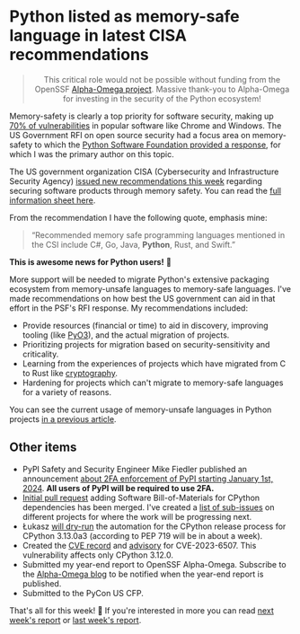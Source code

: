 # Python listed as memory-safe language in latest CISA recommendations

<blockquote>
  <center>This critical role would not be possible without funding from the OpenSSF <a href="https://alpha-omega.dev">Alpha-Omega project</a>. Massive thank-you to Alpha-Omega for investing in the security of the Python ecosystem!</center>
</blockquote>

Memory-safety is clearly a top priority for software security, making up [70% of vulnerabilities](https://www.cisa.gov/news-events/news/urgent-need-memory-safety-software-products) in popular software like Chrome and Windows.
The US Government RFI on open source security had a focus area on memory-safety to which the [Python Software Foundation provided a response](https://www.regulations.gov/comment/ONCD-2023-0002-0107),
for which I was the primary author on this topic.

The US government organization CISA (Cybersecurity and Infrastructure Security Agency) [issued new recommendations this week](https://www.nsa.gov/Press-Room/Press-Releases-Statements/Press-Release-View/Article/3608324/us-and-international-partners-issue-recommendations-to-secure-software-products/)
regarding securing software products through memory safety. You can read the [full information sheet here](https://media.defense.gov/2023/Dec/06/2003352724/-1/-1/0/THE-CASE-FOR-MEMORY-SAFE-ROADMAPS-TLP-CLEAR.PDF).

From the recommendation I have the following quote, emphasis mine:

> “Recommended memory safe programming languages mentioned in the CSI include C#, Go, Java, **Python**, Rust, and Swift.”

**This is awesome news for Python users!** 🥳

More support will be needed to migrate Python's extensive packaging ecosystem from memory-unsafe languages
to memory-safe languages. I've made recommendations on how best the US government can aid in that effort in the PSF's RFI response.
My recommendations included:

* Provide resources (financial or time) to aid in discovery, improving tooling (like [PyO3](https://github.com/PyO3)), and the actual migration of projects.
* Prioritizing projects for migration based on security-sensitivity and criticality.
* Learning from the experiences of projects which have migrated from C to Rust like [cryptography](https://www.youtube.com/watch?v=z_Eiy2W0APU).
* Hardening for projects which can't migrate to memory-safe languages for a variety of reasons.

You can see the current usage of memory-unsafe languages in Python projects [in a previous article](https://sethmlarson.dev/security-developer-in-residence-weekly-report-18).

## Other items

* PyPI Safety and Security Engineer Mike Fiedler published an announcement [about 2FA enforcement of PyPI starting January 1st, 2024](https://discuss.python.org/t/announcement-2fa-requirement-for-pypi-2024-01-01/40906). **All users of PyPI will be required to use 2FA.**
* [Initial pull request](https://github.com/python/cpython/pull/112303) adding Software Bill-of-Materials for CPython dependencies has been merged.
  I've created a [list of sub-issues](https://discuss.python.org/t/create-and-distribute-software-bill-of-materials-sbom-for-python-artifacts/39293/11?u=sethmlarson) on different projects for where the work will be progressing next.
* Łukasz [will dry-run](https://github.com/python/release-tools/pull/71#issuecomment-1843852272) the automation for the CPython release process for CPython 3.13.0a3 (according to PEP 719 will be in about a week).
* Created the [CVE record](https://www.cve.org/CVERecord?id=CVE-2023-6507) and [advisory](https://mail.python.org/archives/list/security-announce@python.org/thread/AUL7QFHBLILGISS7U63B47AYSSGJJQZD/) for CVE-2023-6507. This vulnerability affects only CPython 3.12.0.
* Submitted my year-end report to OpenSSF Alpha-Omega. Subscribe to the [Alpha-Omega blog](https://alpha-omega.dev/resources/news/) to be notified when the year-end report is published.
* Submitted to the PyCon US CFP.

That's all for this week! 👋 If you're interested in more you can read [next week's report](https://sethmlarson.dev/security-developer-in-residence-weekly-report-22) or [last week's report](https://sethmlarson.dev/security-developer-in-residence-weekly-report-20).

